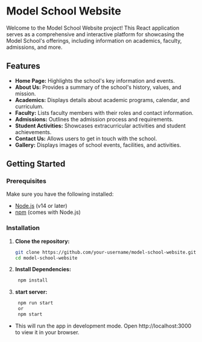 # Model School Website

Welcome to the Model School Website project! This React application serves as a comprehensive and interactive platform for showcasing the Model School's offerings, including information on academics, faculty, admissions, and more.

## Features

- **Home Page:** Highlights the school's key information and events.
- **About Us:** Provides a summary of the school's history, values, and mission.
- **Academics:** Displays details about academic programs, calendar, and curriculum.
- **Faculty:** Lists faculty members with their roles and contact information.
- **Admissions:** Outlines the admission process and requirements.
- **Student Activities:** Showcases extracurricular activities and student achievements.
- **Contact Us:** Allows users to get in touch with the school.
- **Gallery:** Displays images of school events, facilities, and activities.

## Getting Started

### Prerequisites

Make sure you have the following installed:
- [Node.js](https://nodejs.org/) (v14 or later)
- [npm](https://www.npmjs.com/) (comes with Node.js)

### Installation


1. **Clone the repository:**

   ```bash
   git clone https://github.com/your-username/model-school-website.git
   cd model-school-website
   
 2. **Install Dependencies:**

     ```bash
      npm install

 3. **start server:**
    
    ```bash
     npm run start
     or
     npm start
- This will run the app in development mode. Open http://localhost:3000 to view it in your browser.
  
